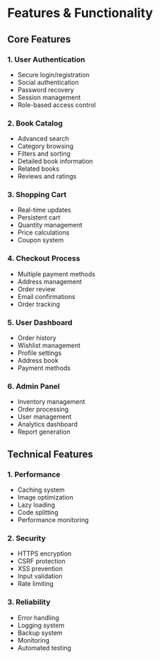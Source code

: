 # Features & Functionality

## Core Features

### 1. User Authentication
- Secure login/registration
- Social authentication
- Password recovery
- Session management
- Role-based access control

### 2. Book Catalog
- Advanced search
- Category browsing
- Filters and sorting
- Detailed book information
- Related books
- Reviews and ratings

### 3. Shopping Cart
- Real-time updates
- Persistent cart
- Quantity management
- Price calculations
- Coupon system

### 4. Checkout Process
- Multiple payment methods
- Address management
- Order review
- Email confirmations
- Order tracking

### 5. User Dashboard
- Order history
- Wishlist management
- Profile settings
- Address book
- Payment methods

### 6. Admin Panel
- Inventory management
- Order processing
- User management
- Analytics dashboard
- Report generation

## Technical Features

### 1. Performance
- Caching system
- Image optimization
- Lazy loading
- Code splitting
- Performance monitoring

### 2. Security
- HTTPS encryption
- CSRF protection
- XSS prevention
- Input validation
- Rate limiting

### 3. Reliability
- Error handling
- Logging system
- Backup system
- Monitoring
- Automated testing